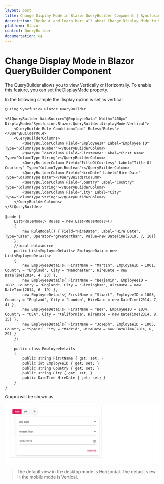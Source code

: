```yaml
---
layout: post
title: Change Display Mode in Blazor QueryBuilder Component | Syncfusion
description: Checkout and learn here all about Change Display Mode in Syncfusion Blazor QueryBuilder component and more.
platform: Blazor
control: QueryBuilder
documentation: ug
---
```


# Change Display Mode in Blazor QueryBuilder Component

The QueryBuilder allows you to view Vertically or Horizontally. To enable this feature, you can set the [DisplayMode](https://help.syncfusion.com/cr/blazor/Syncfusion.Blazor.QueryBuilder.SfQueryBuilder.html#Syncfusion_Blazor_QueryBuilder_SfQueryBuilder_DisplayMode) property.

In the following sample the display option is set as vertical.

```cshtml
@using Syncfusion.Blazor.QueryBuilder

<SfQueryBuilder DataSource="@EmployeeData" Width="400px" DisplayMode="Syncfusion.Blazor.QueryBuilder.DisplayMode.Vertical">
    <QueryBuilderRule Condition="and" Rules="Rules"></QueryBuilderRule>
    <QueryBuilderColumns>
        <QueryBuilderColumn Field="EmployeeID" Label="Employee ID" Type="ColumnType.Number"></QueryBuilderColumn>
        <QueryBuilderColumn Field="FirstName" Label="First Name" Type="ColumnType.String"></QueryBuilderColumn>
        <QueryBuilderColumn Field="TitleOfCourtesy" Label="Title Of Courtesy" Type="ColumnType.Boolean"></QueryBuilderColumn>
        <QueryBuilderColumn Field="HireDate" Label="Hire Date" Type="ColumnType.Date"></QueryBuilderColumn>
        <QueryBuilderColumn Field="Country" Label="Country" Type="ColumnType.String"></QueryBuilderColumn>
        <QueryBuilderColumn Field="City" Label="City" Type="ColumnType.String"></QueryBuilderColumn>
    </QueryBuilderColumns>
</SfQueryBuilder>

@code {
    List<RuleModel> Rules = new List<RuleModel>()
    {
        new RuleModel() { Field="HireDate", Label="Hire Date", Type="Date", Operator="greaterthan", Value=new DateTime(2019, 7, 10)}
    };
    //Local datasource
    public List<EmployeeDetails> EmployeeData = new List<EmployeeDetails>
    {
        new EmployeeDetails{ FirstName = "Martin", EmployeeID = 1001, Country = "England", City = "Manchester", HireDate = new DateTime(2014, 4, 23) },
        new EmployeeDetails{ FirstName = "Benjamin", EmployeeID = 1002, Country = "England", City = "Birmingham", HireDate = new DateTime(2014, 6, 19) },
        new EmployeeDetails{ FirstName = "Stuart", EmployeeID = 1003, Country = "England", City = "London", HireDate = new DateTime(2014, 7, 4) },
        new EmployeeDetails{ FirstName = "Ben", EmployeeID = 1004, Country = "USA", City = "California", HireDate = new DateTime(2014, 8, 15) },
        new EmployeeDetails{ FirstName = "Joseph", EmployeeID = 1005, Country = "Spain", City = "Madrid", HireDate = new DateTime(2014, 8, 29) }
    };

    public class EmployeeDetails
    {
        public string FirstName { get; set; }
        public int EmployeeID { get; set; }
        public string Country { get; set; }
        public string City { get; set; }
        public DateTime HireDate { get; set; }
    }
}

```

Output will be shown as

![Changing Display Mode in Blazor QueryBuilder](./../images/blazor-querybuilder-display-mode.png)

> The default view in the desktop mode is Horizontal. The default view in the mobile mode is Vertical.